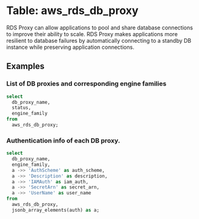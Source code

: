 # Table: aws_rds_db_proxy

RDS Proxy can allow applications to pool and share database connections to improve their ability to scale. RDS Proxy makes applications more resilient to database failures by automatically connecting to a standby DB instance while preserving application connections.

## Examples

### List of DB proxies and corresponding engine families

```sql
select
  db_proxy_name,
  status,
  engine_family
from
  aws_rds_db_proxy;
```

### Authentication info of each DB proxy.

```sql
select
  db_proxy_name,
  engine_family,
  a ->> 'AuthScheme' as auth_scheme,
  a ->> 'Description' as description,
  a ->> 'IAMAuth' as iam_auth,
  a ->> 'SecretArn' as secret_arn,
  a ->> 'UserName' as user_name
from
  aws_rds_db_proxy,
  jsonb_array_elements(auth) as a;
```
